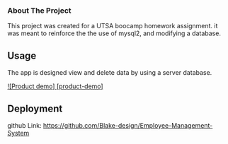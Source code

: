 ### About The Project

This project was created for a UTSA boocamp homework assignment. it was meant to reinforce the the use of mysql2, and modifying a database.

## Usage

The app is designed view and delete data by using a server database.

[![Product demo] [product-demo]](https://drive.google.com/drive/folders/1rTKE1iYvt8bPBPKj6O46ny15hzyBGWW3)

## Deployment

github Link: https://github.com/Blake-design/Employee-Management-System
